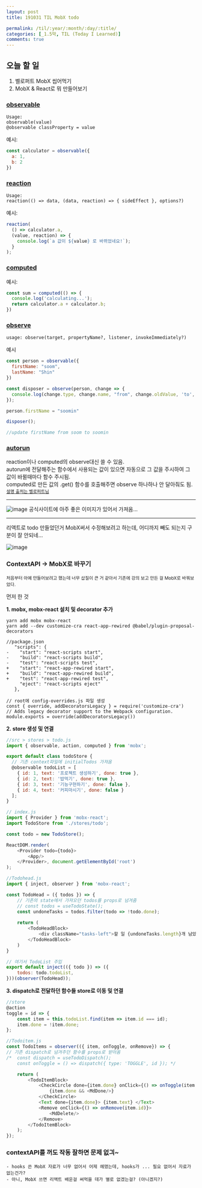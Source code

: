 ```yaml
---
layout: post
title: 191031 TIL MobX todo

permalink: /til/:year/:month/:day/:title/
categories: [_1.5막, TIL (Today I Learned)]
comments: true
---
```


## 오늘 할 일 ##
1. 벨로퍼트 MobX 씹어먹기
2. MobX & React로 뭐 만들어보기

### [observable](https://mobx.js.org/refguide/observable.html)

```text
Usage: 
observable(value)
@observable classProperty = value
```

예시: 
````javascript
const calculator = observable({
  a: 1,
  b: 2
})
````


### [reaction](https://mobx.js.org/refguide/reaction.html)
```text
Usage: 
reaction(() => data, (data, reaction) => { sideEffect }, options?)
```

예시: 

```js
reaction(
  () => calculator.a,
  (value, reaction) => {
    console.log(`a 값이 ${value} 로 바뀌었네요!`);
  }
);
```

### [computed](https://mobx.js.org/refguide/computed-decorator.html)

예시: 
````js
const sum = computed(() => {
  console.log('calculating...');
  return calculator.a + calculator.b;
})
````

### [observe](https://mobx.js.org/refguide/observe.html)

````text
usage: observe(target, propertyName?, listener, invokeImmediately?)
````

예시 
````js
const person = observable({
  firstName: "soom",
  lastName: "Shin"
})

const disposer = observe(person, change => {
  console.log(change.type, change.name, "from", change.oldValue, 'to', change.object[change.name])
});

person.firstName = "soomin"

disposer();

//update firstName from soom to soomin 
````

### [autorun](https://mobx.js.org/refguide/autorun.html)

reaction이나 computed의 observe대신 쓸 수 있음.  
autorun에 전달해주는 함수에서 사용되는 값이 있으면 자동으로 그 값을 주시하여 그 값이 바뀔때마다 함수 주시됨.  
computed로 만든 값의 .get() 함수를 호출해주면 observe 하나하나 안 달아줘도 됨.   
<sup>[설명 출처는 벨로퍼트님](https://velog.io/@velopert/begin-mobx)</sup>



<hr/> 

![image](https://mobx.js.org/assets/flow.png)
공식사이트에 아주 좋은 이미지가 있어서 가져옴... 

<hr/>

리액트로 todo 만들었던거 MobX써서 수정해보려고 하는데, 어디까지 빼도 되는지 구분이 잘 안되네...

![image](https://user-images.githubusercontent.com/40848630/67921730-0a968100-fbec-11e9-945b-518f5d6d32bb.png)

### ContextAPI -> MobX로 바꾸기 
<sup>처음부터 아예 만들어보려고 했는데 너무 삽질이 큰 거 같아서 기존에 강의 보고 만든 걸 MobX로 바꿔보았다. </sup> 
<br/>
  
먼저 한 것

**1. mobx, mobx-react 설치 및 decorator 추가**

````text
yarn add mobx mobx-react 
yarn add --dev customize-cra react-app-rewired @babel/plugin-proposal-decorators 

//package.json
   "scripts": {
-    "start": "react-scripts start",
-    "build": "react-scripts build",
-    "test": "react-scripts test",
+    "start": "react-app-rewired start",
+    "build": "react-app-rewired build",
+    "test": "react-app-rewired test",
     "eject": "react-scripts eject"
   },

// root에 config-overrides.js 파일 생성
const { override, addDecoratorsLegacy } = require('customize-cra')
// Adds legacy decorator support to the Webpack configuration.
module.exports = override(addDecoratorsLegacy())
````

**2. store 생성 및 연결** 

````javascript
//src > stores > todo.js  
import { observable, action, computed } from 'mobx';

export default class todoStore {
  // 기존 context파일에 initialTodos 가져옴 
  @observable todoList = [
    { id: 1, text: '프로젝트 생성하기', done: true },
    { id: 2, text: '밥먹기', done: true },
    { id: 3, text: '기능구현하기', done: false },
    { id: 4, text: '커피마시기', done: false }
  ];
}

// index.js
import { Provider } from 'mobx-react';
import TodoStore from './stores/todo';

const todo = new TodoStore();

ReactDOM.render(
	<Provider todo={todo}>
		<App/>
	</Provider>, document.getElementById('root')
);

//Todohead.js
import { inject, observer } from 'mobx-react';

const TodoHead = ({ todos }) => {
	// 기존의 state에서 가져오던 todos를 props로 넘겨줌
	// const todos = useTodoState();
	const undoneTasks = todos.filter(todo => !todo.done);
	
	return (
		<TodoHeadBlock>
			<div className="tasks-left">할 일 {undoneTasks.length}개 남았당!</div>
		</TodoHeadBlock>
	)
}

// 여기서 TodoList 주입 
export default inject(({ todo }) => ({
	todos: todo.todoList,
}))(observer(TodoHead));
````

**3. dispatch로 전달하던 함수들 store로 이동 및 연결** 

````js
//store
@action
toggle = id => {
    const item = this.todoList.find(item => item.id === id);
    item.done = !item.done;
};

//Todoitem.js
const TodoItems = observer(({ item, onToggle, onRemove}) => {
// 기존 dispatch로 넘겨주던 함수를 props로 받아옴 
/*	const dispatch = useTodoDispatch();
 	const onToggle = () => dispatch({ type: 'TOGGLE', id }); */

	return (
		<TodoItemBlock>
			<CheckCircle done={item.done} onClick={() => onToggle(item.id)}>
				{item.done && <MdDone/>}
			</CheckCircle>
			<Text done={item.done}> {item.text} </Text>
			<Remove onClick={() => onRemove(item.id)}>
				<MdDelete/>
			</Remove>
		</TodoItemBlock>
	);
});
````

### contextAPI를 꺼도 작동 잘하면 문제 없긔~ 

````
- hooks 쓴 MobX 자료가 너무 없어서 어제 헤맸는데, hooks가 ... 필요 없어서 자료가 없는건가? 
- 아니, MobX 쓰면 리액트 배운걸 써먹을 데가 별로 없겠는걸? (아니겠지?) 
```` 
